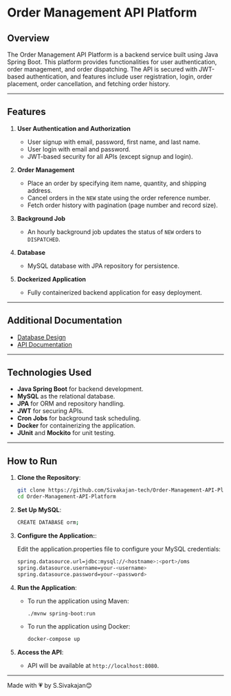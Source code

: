 # Order Management API Platform

## Overview
The Order Management API Platform is a backend service built using Java Spring Boot. This platform provides functionalities for user authentication, order management, and order dispatching. The API is secured with JWT-based authentication, and features include user registration, login, order placement, order cancellation, and fetching order history.

---

## Features
1. **User Authentication and Authorization**
   - User signup with email, password, first name, and last name.
   - User login with email and password.
   - JWT-based security for all APIs (except signup and login).

2. **Order Management**
   - Place an order by specifying item name, quantity, and shipping address.
   - Cancel orders in the `NEW` state using the order reference number.
   - Fetch order history with pagination (page number and record size).

3. **Background Job**
   - An hourly background job updates the status of `NEW` orders to `DISPATCHED`.

4. **Database**
   - MySQL database with JPA repository for persistence.

5. **Dockerized Application**
   - Fully containerized backend application for easy deployment.

---

## Additional Documentation
- [Database Design](Docs/DatabaseDesign.md)
- [API Documentation](Docs/APIDocumentation.md)

--- 

## Technologies Used
- **Java Spring Boot** for backend development.
- **MySQL** as the relational database.
- **JPA** for ORM and repository handling.
- **JWT** for securing APIs.
- **Cron Jobs** for background task scheduling.
- **Docker** for containerizing the application.
- **JUnit** and **Mockito** for unit testing.

---

## How to Run

1. **Clone the Repository**:
   ```bash
   git clone https://github.com/Sivakajan-tech/Order-Management-API-Platform.git
   cd Order-Management-API-Platform
   ```

2. **Set Up MySQL**:
   ```bash
   CREATE DATABASE orm;
   ```

3. **Configure the Application:**:
   
   Edit the application.properties file to configure your MySQL credentials:
   ```bash
   spring.datasource.url=jdbc:mysql://<hostname>:<port>/oms
   spring.datasource.username=your-<username> 
   spring.datasource.password=your-<password>
   ```
4. **Run the Application**:
   - To run the application using Maven:
     ```bash
     ./mvnw spring-boot:run
     ```
   - To run the application using Docker:
     ```bash
     docker-compose up
     ```
5. **Access the API**:
   - API will be available at `http://localhost:8080`.

---

Made with 💗  by S.Sivakajan😊